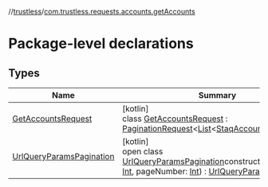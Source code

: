 //[trustless](../../index.md)/[com.trustless.requests.accounts.getAccounts](index.md)

# Package-level declarations

## Types

| Name | Summary |
|---|---|
| [GetAccountsRequest](-get-accounts-request/index.md) | [kotlin]<br>class [GetAccountsRequest](-get-accounts-request/index.md) : [PaginationRequest](../com.trustless.paginator/-pagination-request/index.md)&lt;[List](https://kotlinlang.org/api/latest/jvm/stdlib/kotlin.collections/-list/index.html)&lt;[StaqAccountResponse](../com.trustless.requests.accounts/-staq-account-response/index.md)&gt;&gt; |
| [UrlQueryParamsPagination](-url-query-params-pagination/index.md) | [kotlin]<br>open class [UrlQueryParamsPagination](-url-query-params-pagination/index.md)constructor(pageSize: [Int](https://kotlinlang.org/api/latest/jvm/stdlib/kotlin/-int/index.html), pageNumber: [Int](https://kotlinlang.org/api/latest/jvm/stdlib/kotlin/-int/index.html)) : [UrlQueryParams](../com.trustless.queryParams/-url-query-params/index.md) |
